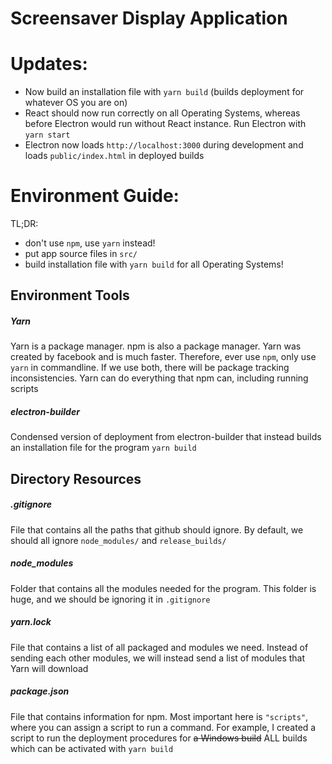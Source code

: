 # **Screensaver Display Application**

# Updates:
- Now build an installation file with `yarn build` (builds deployment for whatever OS you are on)
- React should now run correctly on all Operating Systems, whereas before Electron would run without React instance. Run Electron with `yarn start`
- Electron now loads `http://localhost:3000` during development and loads `public/index.html` in deployed builds 

# Environment Guide:
TL;DR:
- don't use `npm`, use `yarn` instead!
- put app source files in `src/`
- build installation file with `yarn build` for all Operating Systems!

## Environment Tools
##### Yarn
Yarn is a package manager. npm is also a package manager. Yarn was created by facebook and is much faster. Therefore, ever use `npm`, only use `yarn` in commandline. If we use both, there will be package tracking inconsistencies. Yarn can do everything that npm can, including running scripts

##### electron-builder
Condensed version of deployment from electron-builder that instead builds an installation file for the program
`yarn build`

## Directory Resources

##### .gitignore
File that contains all the paths that github should ignore. By default, we should all ignore `node_modules/` and `release_builds/`

##### node_modules
Folder that contains all the modules needed for the program. This folder is huge, and we should be ignoring it in `.gitignore`

##### yarn.lock
File that contains a list of all packaged and modules we need. Instead of sending each other modules, we will instead send a list of modules that Yarn will download

##### package.json
File that contains information for npm. Most important here is `"scripts"`, where you can assign a script to run a command. For example, I created a script to run the deployment procedures for ~~a Windows build~~ ALL builds which can be activated with `yarn build`